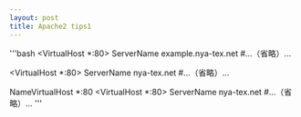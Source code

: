 ```yaml
---
layout: post
title: Apache2 tips1
---
```


'''bash
<VirtualHost *:80>
    ServerName example.nya-tex.net
    #...（省略）...
</VirtualHost>
 
<VirtualHost *:80>
    ServerName nya-tex.net
    #...（省略）...
</VirtualHost>

NameVirtualHost *:80
<VirtualHost *:80>
    ServerName nya-tex.net
    #...（省略）...
</VirtualHost>
'''
